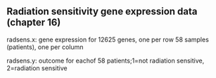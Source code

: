 ## Radiation sensitivity gene expression data (chapter 16)

radsens.x: gene expression for 12625 genes, one per row
           58 samples (patients), one per column

radsens.y: outcome for eachof 58 patients;1=not radiation sensitive, 2=radiation sensitive